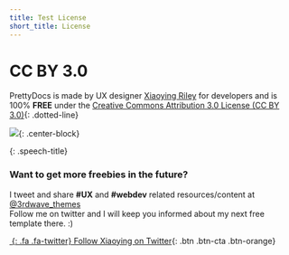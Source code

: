 ```yaml
---
title: Test License
short_title: License
---
```


<div class="jumbotron text-center">

# CC BY 3.0

PrettyDocs is made by UX designer [Xiaoying Riley](https://twitter.com/3rdwave_themes) for developers and is 100% **FREE**
under the [Creative Commons Attribution 3.0 License (CC BY 3.0)](http://creativecommons.org/licenses/by/3.0/){: .dotted-line}
	
 <div class="author-profile text-center">
 
[![](assets/images/demo/author-profile.png)](https://twitter.com/3rdwave_themes){: .center-block}
  
 </div>
 <div class="speech-bubble">

{: .speech-title}
### Want to get more freebies in the future?
 
I tweet and share **#UX** and **#webdev** related resources/content at [@3rdwave_themes](https://twitter.com/3rdwave_themes)<br>
Follow me on twitter and I will keep you informed about my next free template there. :)

 </div>
 <div class="list list-inline center-block">

[*&nbsp;*{: .fa .fa-twitter} Follow Xiaoying on Twitter](https://twitter.com/3rdwave_themes){: .btn .btn-cta .btn-orange}

 </div>
</div>
